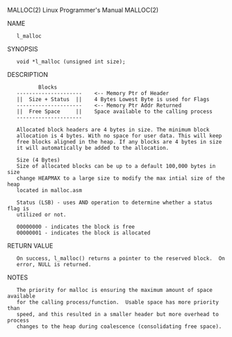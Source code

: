 MALLOC(2)                     Linux Programmer's Manual                    MALLOC(2)

NAME

       l_malloc

SYNOPSIS

       void *l_malloc (unsigned int size);
       
DESCRIPTION

              Blocks
       ---------------------    <-- Memory Ptr of Header
       ||  Size + Status  ||    4 Bytes Lowest Byte is used for Flags
       ---------------------    <-- Memory Ptr Addr Returned
       ||  Free Space     ||    Space available to the calling process
       ---------------------
       
       Allocated block headers are 4 bytes in size. The minimum block
       allocation is 4 bytes. With no space for user data. This will keep 
       free blocks aligned in the heap. If any blocks are 4 bytes in size
       it will automatically be added to the allocation.
       
       Size (4 Bytes)
       Size of allocated blocks can be up to a default 100,000 bytes in size 
       change HEAPMAX to a large size to modify the max intial size of the heap 
       located in malloc.asm
       
       Status (LSB) - uses AND operation to determine whether a status flag is
       utilized or not.
       
       00000000 - indicates the block is free
       00000001 - indicates the block is allocated
       
 
 RETURN VALUE
 
       On success, l_malloc() returns a pointer to the reserved block.  On 
       error, NULL is returned.
       
 NOTES
 
       The priority for malloc is ensuring the maximum amount of space available
       for the calling process/function.  Usable space has more priority than
       speed, and this resulted in a smaller header but more overhead to process
       changes to the heap during coalescence (consolidating free space).
